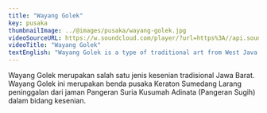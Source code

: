 ```yaml
---
title: "Wayang Golek"
key: pusaka
thumbnailImage: ../@images/pusaka/wayang-golek.jpg
videoSourceURL: https://w.soundcloud.com/player/?url=https%3A//api.soundcloud.com/tracks/1171308949&color=%23ff5500&auto_play=true&hide_related=false&show_comments=true&show_user=true&show_reposts=false&show_teaser=true
videoTitle: "Wayang Golek"
textEnglish: "Wayang Golek is a type of traditional art from West Java. This puppet show is an heirloom of the Sumedang Prohibited Palace, a relic from the time of Prince Suria Kusumah Adinata (Prince Sugih) in the field of art."
---
```


Wayang Golek merupakan salah satu jenis kesenian tradisional Jawa Barat. Wayang Golek ini merupakan benda pusaka Keraton Sumedang Larang peninggalan dari jaman Pangeran Suria Kusumah Adinata (Pangeran Sugih) dalam bidang kesenian. 
